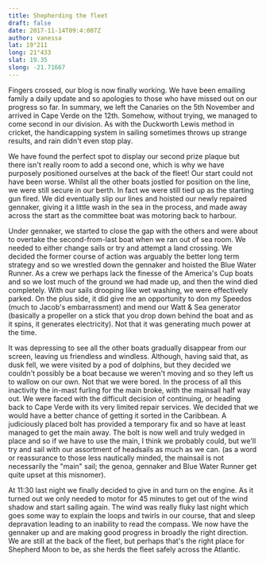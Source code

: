 ```yaml
---
title: Shepherding the fleet
draft: false
date: 2017-11-14T09:4:007Z
author: vanessa
lat: 19°211
long: 21°433
slat: 19.35
slong: -21.71667
---
```

Fingers crossed, our blog is now finally working. We have been emailing family a daily update and so apologies to those who have missed 
out on our progress so far. In summary, we left the Canaries on the 5th November and arrived in Cape Verde on the 12th.  Somehow, 
without trying, we managed to come second in our division. As with the Duckworth Lewis method in cricket, the handicapping system in 
sailing sometimes throws up strange results, and rain didn't even stop play.

We have found the perfect spot to display our second prize plaque but there isn't really room to add a second one, which is why we have 
purposely positioned ourselves at the back of the fleet! Our start could not have been worse. Whilst all the other boats jostled for position 
on the line, we were still secure in our berth. In fact we were still tied up as the starting gun fired. We did eventually slip our lines and 
hoisted our newly repaired gennaker, giving it a little wash in the sea in the process, and made away across the start as the committee 
boat was motoring back to harbour.

Under gennaker, we started to close the gap with the others and were about to overtake the second-from-last boat when we ran out of 
sea room. We needed to either change sails or try and attempt a land crossing. We decided the former course of action was arguably the 
better long term strategy and so we wrestled down the gennaker and hoisted the Blue Water Runner. As a crew we perhaps lack the 
finesse of the America's Cup boats and so we lost much of the ground we had made up, and then the wind died completely. With our 
sails drooping like wet washing, we were effectively parked. On the plus side, it did give me an opportunity to don my Speedos (much to 
Jacob's embarrassment) and mend our Watt & Sea generator (basically a propeller on a stick that you drop down behind the boat and as 
it spins, it generates electricity). Not that it was generating much power at the time.

It was depressing to see all the other boats gradually disappear from our screen, leaving us friendless and windless. Although, having said 
that, as dusk fell, we were visited by a pod of dolphins, but they decided we couldn't possibly be a boat because we weren't moving and 
so they left us to wallow on our own. Not that we were bored. In the process of all this inactivity the in-mast furling for the main broke, with 
the mainsail half way out. We were faced with the difficult decision of continuing, or heading back to Cape Verde with its very limited 
repair services. We decided that we would have a better chance of getting it sorted in the Caribbean. A judiciously placed bolt has 
provided a temporary fix and so have at least managed to get the main away. The bolt is now well and truly wedged in place and so if we 
have to use the main, I think we probably could, but we'll try and sail with our assortment of headsails as much as we can. (as a word or 
reassurance to those less nautically minded, the mainsail is not necessarily the "main" sail; the genoa, gennaker and Blue Water Runner 
get quite upset at this misnomer).

At 11:30 last night we finally decided to give in and turn on the engine. As it turned out we only needed to motor for 45 minutes to get out 
of the wind shadow and start sailing again. The wind was really fluky last night which goes some way to explain the loops and twirls in our 
course, that and sleep depravation leading to an inability to read the compass. We now have the gennaker up and are making good 
progress in broadly the right direction. We are still at the back of the fleet, but perhaps that's the right place for Shepherd Moon to be, as 
she herds the fleet safely across the Atlantic.

